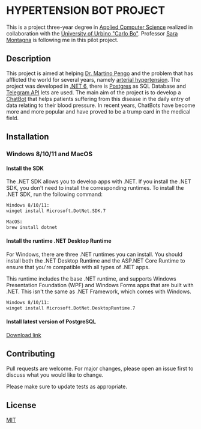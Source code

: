 # HYPERTENSION BOT PROJECT
This is a project three-year degree in [Applied Computer Science](https://informatica.uniurb.it/) realized in collaboration with the [University of Urbino "Carlo Bo"](https://www.uniurb.it/). Professor [Sara Montagna](https://www.uniurb.it/persone/sara-montagna) is following me in this pilot project.

## Description
This project is aimed at helping [Dr. Martino Pengo](https://www.auxologico.it/equipe/dott-martino-pengo) and the problem that has afflicted the world for several years, namely [arterial hypertension](https://www.marionegri.it/magazine/ipertensione-arteriosa?gclid=CjwKCAiA85efBhBbEiwAD7oLQOezC4HCCgRSeiOY6Uz37gq6RZE-66ushhO-qMO1IpgHw4-OOYTKNhoCA3cQAvD_BwE). The project was developed in [.NET 6](https://dotnet.microsoft.com/en-us/), there is [Postgres](https://www.postgresql.org/) as SQL Database and [Telegram API](https://core.telegram.org/) lets are used.
The main aim of the project is to develop a [ChatBot](https://www.oracle.com/it/chatbots/what-is-a-chatbot/) that helps patients suffering from this disease in the daily entry of data relating to their blood pressure. In recent years, ChatBots have become more and more popular and have proved to be a trump card in the medical field.

## Installation
### Windows 8/10/11 and MacOS
#### Install the SDK
The .NET SDK allows you to develop apps with .NET. If you install the .NET SDK, you don't need to install the corresponding runtimes. To install the .NET SDK, run the following command:

```bash
Windows 8/10/11:
winget install Microsoft.DotNet.SDK.7
```

```bash
MacOS:
brew install dotnet
```

#### Install the runtime .NET Desktop Runtime
For Windows, there are three .NET runtimes you can install. You should install both the .NET Desktop Runtime and the ASP.NET Core Runtime to ensure that you're compatible with all types of .NET apps.

This runtime includes the base .NET runtime, and supports Windows Presentation Foundation (WPF) and Windows Forms apps that are built with .NET. This isn't the same as .NET Framework, which comes with Windows.

```bash 
Windows 8/10/11:
winget install Microsoft.DotNet.DesktopRuntime.7
```

#### Install latest version of PostgreSQL
[Download link](https://www.postgresql.org/download/)

## Contributing

Pull requests are welcome. For major changes, please open an issue first
to discuss what you would like to change.

Please make sure to update tests as appropriate.

## License

[MIT](https://choosealicense.com/licenses/mit/)
